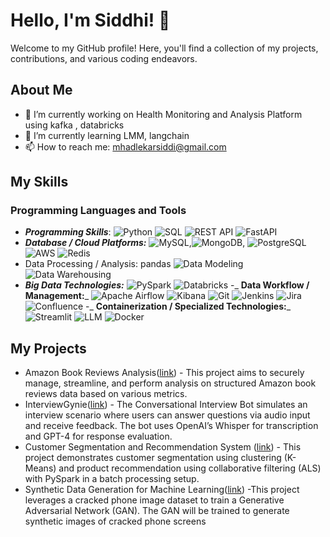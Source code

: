 # Hello, I'm Siddhi! 👋

Welcome to my GitHub profile! Here, you'll find a collection of my projects, contributions, and various coding endeavors. 

## About Me
- 🔭 I’m currently working on Health Monitoring and Analysis Platform using kafka , databricks 
- 🌱 I’m currently learning LMM, langchain
- 📫 How to reach me: mhadlekarsiddi@gmail.com

## My Skills

### Programming Languages and Tools
- _**Programming Skills**_: ![Python](https://img.shields.io/badge/-Python-3776AB?style=flat-square&logo=python&logoColor=ffffff) ![SQL](https://img.shields.io/badge/-SQL-4479A1?style=flat-square&logo=sqlite&logoColor=ffffff) ![REST API](https://img.shields.io/badge/-REST%20API-25A27E?style=flat-square&logo=api&logoColor=ffffff) ![FastAPI](https://img.shields.io/badge/-FastAPI-009688?style=flat-square&logo=fastapi&logoColor=ffffff)
- _**Database / Cloud Platforms:**_ ![MySQL](https://img.shields.io/badge/-MySQL-4479A1?style=flat-square&logo=mysql&logoColor=ffffff),![MongoDB](https://img.shields.io/badge/-MongoDB-47A248?style=flat-square&logo=mongodb&logoColor=ffffff), ![PostgreSQL](https://img.shields.io/badge/-PostgreSQL-4169E1?style=flat-square&logo=postgresql&logoColor=ffffff) ![AWS](https://img.shields.io/badge/-AWS-232F3E?style=flat-square&logo=amazonaws&logoColor=ffffff) ![Redis](https://img.shields.io/badge/-Redis-D92D2A?style=flat-square&logo=redis&logoColor=ffffff)
- Data Processing / Analysis: pandas ![Data Modeling](https://img.shields.io/badge/-Data%20Modeling-2C3E50?style=flat-square&logo=data-modeling&logoColor=ffffff) ![Data Warehousing](https://img.shields.io/badge/-Data%20Warehousing-2980B9?style=flat-square&logo=data-warehousing&logoColor=ffffff)
- _**Big Data Technologies:**_ ![PySpark](https://img.shields.io/badge/-PySpark-E25A1C?style=flat-square&logo=apache-spark&logoColor=ffffff) ![Databricks](https://img.shields.io/badge/-Databricks-000000?style=flat-square&logo=databricks&logoColor=ffffff)
-_ **Data Workflow / Management:**_  ![Apache Airflow](https://img.shields.io/badge/-Apache%20Airflow-017B92?style=flat-square&logo=apache-airflow&logoColor=ffffff) ![Kibana](https://img.shields.io/badge/-Kibana-005571?style=flat-square&logo=kibana&logoColor=ffffff) ![Git](https://img.shields.io/badge/-Git-F05032?style=flat-square&logo=git&logoColor=ffffff) ![Jenkins](https://img.shields.io/badge/-Jenkins-D24939?style=flat-square&logo=jenkins&logoColor=ffffff) ![Jira](https://img.shields.io/badge/-Jira-0052CC?style=flat-square&logo=jira&logoColor=ffffff) ![Confluence](https://img.shields.io/badge/-Confluence-003F6C?style=flat-square&logo=confluence&logoColor=ffffff)
-_ **Containerization / Specialized Technologies:**_ ![Streamlit](https://img.shields.io/badge/-Streamlit-FF4B4B?style=flat-square&logo=streamlit&logoColor=ffffff) ![LLM](https://img.shields.io/badge/-LLM-000000?style=flat-square&logo=llm&logoColor=ffffff) ![Docker](https://img.shields.io/badge/-Docker-2496ED?style=flat-square&logo=docker&logoColor=ffffff)



## My Projects
- Amazon Book Reviews Analysis([link](https://github.com/Siddhi-Mhadlekar/Amazon-Book-Reviews-Analysis)) - This project aims to securely manage, streamline, and perform analysis on structured Amazon book reviews data based on various metrics.
- InterviewGynie([link](https://github.com/Siddhi-Mhadlekar/InterviewGynie/tree/main)) - The Conversational Interview Bot simulates an interview scenario where users can answer questions via audio input and receive feedback. The bot uses OpenAI’s Whisper for transcription and GPT-4 for response evaluation.
- Customer Segmentation and Recommendation System ([link](https://github.com/Siddhi-Mhadlekar/Customer-Segmentation-and-Recommendation-System)) - This project demonstrates customer segmentation using clustering (K-Means) and product recommendation using collaborative filtering (ALS) with PySpark in a batch processing setup.
- Synthetic Data Generation for Machine Learning([link](https://github.com/Siddhi-Mhadlekar/Synthetic-Data-Generation-for-Machine-Learning)) -This project leverages a cracked phone image dataset to train a Generative Adversarial Network (GAN). The GAN will be trained to generate synthetic images of cracked phone screens

